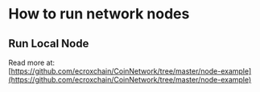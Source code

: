 # How to run network nodes

## Run Local Node

Read more at: [https://github.com/ecroxchain/CoinNetwork/tree/master/node-example](https://github.com/ecroxchain/CoinNetwork/tree/master/node-example)